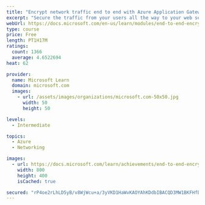 ```yaml
---
title: "Encrypt network traffic end to end with Azure Application Gateway"
excerpt: "Secure the traffic from your users all the way to your web servers by enabling TLS encryption on Application Gateway."
webUrl: https://docs.microsoft.com/en-us/learn/modules/end-to-end-encryption-with-app-gateway/
type: course
price: Free
length: PT1H17M
ratings:
  count: 1366
  average: 4.6522694
heat: 62

provider:
  name: Microsoft Learn
  domain: microsoft.com
  images:
    - url: /assets/images/organizations/microsoft.com-50x50.jpg
      width: 50
      height: 50

levels:
  - Intermediate

topics:
  - Azure
  - Networking

images:
  - url: https://docs.microsoft.com/learn/achievements/end-to-end-encryption-with-app-gateway-social.png
    width: 800
    height: 400
    isCached: true

secured: "rP4oe2rLhLD5yB/v8WjWcu+a/3yVKD1HaWvKAOYAhKDdbIBACQD3MW1BKFHfDfWHH76sSBz4je93arNuRZR1O7/2/zg8I+LTlTynuDABFpt9nFwf63CzWcPBLGV+MZAog+0GE0jHWP03z7/oLEBHaFLbm9PyPpWoMPChKB0g0LMpnQhHxqeQClMIR+0KoKb+hQnu3ixhXWJiruSUbhtuhiO4okBf32ew/ai2CVe646xi2YaQAdIg4PK/Hyc2RlL/J7+owavO6Nzo8IMEJaSr4hGCo1wHaQWY7biNuMwBRbxik6tFCFMrdVYLShvzeTJoPj4grfR7mi9zV6WcgNVIhnJYsn03FfcNY9/6/bJijhafo21K08uLDzcXkwX+2vA7SiBQfGjNGO11xUipRhagMn4TUfCgjPsEVa+LFaLuHDE=;k4T/NWzTKhlxb0cYM2S5ZQ=="
---
```


